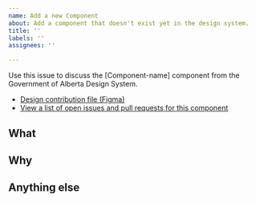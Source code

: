 ```yaml
---
name: Add a new Component
about: Add a component that doesn't exist yet in the design system.
title: ''
labels: ''
assignees: ''

---
```


Use this issue to discuss the [Component-name] component from the Government of Alberta Design System.
- [Design contribution file (Figma)]()
- [View a list of open issues and pull requests for this component](https://github.com/GovAlta/ui-components/labels/Component%20name)


## What

## Why

## Anything else
